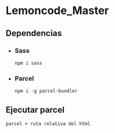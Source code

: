 # Lemoncode_Master

## Dependencias

-   ### Sass
        npm i sass

-   ### Parcel
        npm i -g parcel-bundler


## Ejecutar parcel
    parcel + ruta relativa del html

